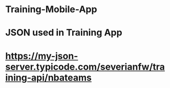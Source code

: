 # Training-Mobile-App

# JSON used in Training App
# https://my-json-server.typicode.com/severianfw/training-api/nbateams
